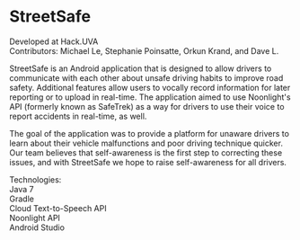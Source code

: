 # StreetSafe
Developed at Hack.UVA    
Contributors: Michael Le, Stephanie Poinsatte, Orkun Krand, and Dave L.    

StreetSafe is an Android application that is designed to allow drivers to communicate with each other about unsafe driving habits to improve road safety. Additional features allow users to vocally record information for later reporting or to upload in real-time. The application aimed to use Noonlight's API (formerly known as SafeTrek) as a way for drivers to use their voice to report accidents in real-time, as well. 

The goal of the application was to provide a platform for unaware drivers to learn about their vehicle malfunctions and poor driving technique quicker. Our team believes that self-awareness is the first step to correcting these issues, and with StreetSafe we hope to raise self-awareness for all drivers.

Technologies:    
Java 7     
Gradle    
Cloud Text-to-Speech API   
Noonlight API    
Android Studio    
